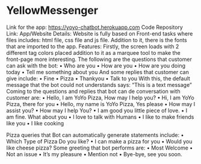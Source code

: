 # YellowMessenger
Link for the app: https://yoyo-chatbot.herokuapp.com
Code Repository Link: 
App/Website Details:
Website is fully based on Front-end tasks where files includes: html file, css file and js file. Addition to it, there is the fonts that are imported to the app.
Features:
Firstly, the screen loads with 2 different tag colors placed addition to it as a marquee tool to make the front-page more interesting. 
The following are the questions that customer can ask with the bot:
•	Who are you
•	How are you
•	How are you doing today
•	Tell me something about you
And some replies that customer can give include:
•	Fine
•	Pizza
•	Thankyou
•	Talk to you
With this, the default message that the bot could not understands says:
“This is a text message”
Coming to the questions and replies that bot can de conversation with customer are:
•	Hello, I am YoYo Pizza, How may I help you?
•	Hi, I am YoYo Pizza, there for you
•	Hello, my name is YoYo Pizza, Yes please
•	How may I assist you?
•	How may I help You?
•	I am good you little piece of love.
•	I am fine. What about you
•	I love to talk with Humans
•	I like to make friends like you
•	I like cooking

Pizza queries that Bot can automatically generate statements include:
•	Which Type of Pizza Do you like?
•	I can make a pizza for you
•	Would you like cheese pizza?
Some greeting that bot performs are:
•	Most Welcome
•	Not an issue
•	It’s my pleasure
•	Mention not
•	Bye-bye, see you soon.
